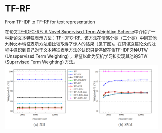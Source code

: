 # TF-RF
From TF-IDF to TF-RF for text representation

在论文[TF-IDFC-RF: A Novel Supervised Term Weighting
Scheme](https://arxiv.org/pdf/2003.07193.pdf)中介绍了一种新的文本特征表示方法：TF-IDFC-RF。该方法在情感分类（二分类）中同其他九种文本特征表示方法相比较取得了惊人的结果（见下图）。在研读这篇论文的过程中意识到自己对于文本特征表示方法的认识只是停留在像TF-IDF这种UTW (Unsupervised Term Weighting) ，希望以此为契机学习和实现其他的STW (Supervised Term Weighting) 方法。
![tf-idfc-rf-subjectivity-perf](/assets/tf-idfc-rf-subjectivity-perf.png)
